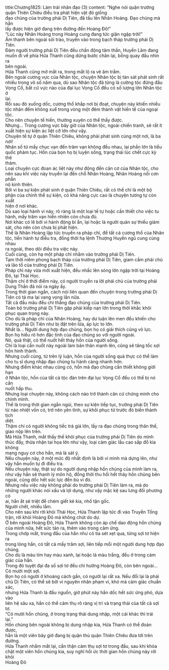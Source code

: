 title:Chương1825: Làm trái nhân đạo (3)
content:
“Nghe nói quận trưởng quận Thiên Chiêu điều tra phát hiện vật đó giống<br>đạo chủng của trường phái Dị Tiên, đã tấu lên Nhân Hoàng. Đạo chủng mà hắn<br>lấy được hiện giờ đang trên đường đến Hoàng Đô!”<br>“Lúc này Nhân Hoàng trong Hoàng cung đang tức giận ngập trời!”<br>Âm thanh bên ngoài sôi trào, truyền vào trong bạch tháp trường phái Dị<br>Tiên.<br>Đám người trường phái Dị Tiên đều chấn động tâm thần, Huyền Lâm đang<br>muốn đi về phía Hứa Thanh cũng dừng bước chân lại, bỗng quay đầu nhìn ra<br>bên ngoài.<br>Hứa Thanh cũng mở mắt ra, trong mắt lộ ra vẻ âm trầm.<br>Bên ngoài cương vực của Nhân tộc, chuyện Nhân tộc bị tàn sát phát sinh rất<br>nhiều trong vô số năm qua, dù sao Nhân tộc đã từng là cường tộc đứng đầu<br>Vọng Cổ, bất cứ vực nào của đại lục Vọng Cổ đều có số lượng lớn Nhân tộc ở<br>lại.<br>Rồi sau đó xuống dốc, cương thổ khắp nơi bị đoạt, chuyện này khiến nhiều<br>tộc nhân đếm không xuể trong vòng một đêm thành vật hiến tế của ngoại tộc.<br>Cho nên chuyện tế hiến, thường xuyên có thể thấy được.<br>Nhưng… Trong cương vực bây giờ của Nhân tộc, ngoài chiến tranh, sẽ rất ít<br>xuất hiện sự kiện ác liệt cỡ lớn như vậy.<br>Chuyện tế tự ở quận Thiên Chiêu, không phải phát sinh cùng một nơi, là ba<br>nơi!<br>Nhân số từ mấy chục vạn đến trăm vạn không đều nhau, lại phần lớn là tiểu<br>quốc phàm tục. Hồn của bọn họ bị luyện sống, trạng thái lúc chết cực kỳ thê<br>thảm.<br>Loại chuyện cực đoan ác liệt này như động đến căn cơ của Nhân tộc, cho<br>nên sau khi việc này truyền lại đến chỗ Nhân Hoàng, Nhân Hoàng nổi cơn phẫn<br>nộ kinh thiên.<br>Bởi vì ba sự kiện phát sinh ở quận Thiên Chiêu, rất có thể chỉ là một bộ<br>phận của chỉnh thể sự kiện, có khả năng cực cao là chuyện tương tự còn xuất<br>hiện ở nơi khác.<br>Dù sao loại hành vi này, rõ ràng là một loại tế tự hoặc cần thiết cho việc tu<br>hành, mấy trăm vạn hiển nhiên còn chưa đủ.<br>Nơi khác có lẽ bởi vì hành động bí ẩn, lại hoặc là người quản sự thiếu giám<br>sát, cho nên còn chưa bị phát hiện.<br>Thế là Nhân Hoàng lập tức truyền ra pháp chỉ, để tất cả cương thổ của Nhân<br>tộc, tiến hành tự điều tra, đồng thời hạ lệnh Thượng Huyền ngũ cung cùng nhau<br>ra ngoài, theo dõi điều tra việc này.<br>Cuối cùng, còn hạ một pháp chỉ nhằm vào trường phái Dị Tiên.<br>Tạm thời niêm phong bạch tháp của trường phái Dị Tiên, giam cầm phái chủ<br>và lão tổ của trường phái Dị Tiên.<br>Pháp chỉ này vừa mới xuất hiện, đều nhấc lên sóng lớn ngập trời tại Hoàng<br>Đô, tại Thái Học.<br>Thậm chí ở thời điểm này, có người truyền ra lời phái chủ của trường phái<br>Dung Thần đã nói ra ngày ấy.<br>Trong thời gian ngắn, cách nói liên quan đến chuyện trong trường phái Dị<br>Tiên có tà ma lại vang vọng lần nữa.<br>Tất cả đầu mâu đều chỉ thẳng đạo chủng của trường phái Dị Tiên.<br>Toàn bộ trường phái Dị Tiên gặp phải kiếp nạn lớn trong thời khắc khôi<br>phục quan trọng này.<br>Cho dù là pháp chỉ của Nhân Hoàng, hay dư luận lên men đều khiến cho<br>trường phái Dị Tiên như bị đặt trên lửa, áp lực to lớn.<br>Nhất là… Người dung hợp đạo chủng, bọn họ có giải thích cũng vô lực.<br>Bọn họ hiểu rõ hơn đặc tính của đạo chủng so với người ngoài.<br>Nó, quả thật, có thể nuốt hết thảy hồn của người sống.<br>Chỉ là loại cắn nuốt này ngoài làm bản thân mạnh lên, cũng sẽ tăng tốc sợi<br>hồn hình thành.<br>Nhưng cuối cùng, từ trên lý luận, hồn của người sống quả thực có thể làm<br>cho tu sĩ dung nhập đạo chủng tu hành càng nhanh hơn.<br>Nhưng điểm khác nhau cũng có, hồn mà đạo chủng cần thiết không giới hạn<br>ở Nhân tộc, hồn của tất cả tộc đàn trên đại lục Vọng Cổ đều có thể bị nó cắn<br>nuốt hấp thu.<br>Nhưng loại chuyện này, không cách nào trở thành căn cứ chứng minh cho<br>chính mình.<br>Thế là trong thời gian ngắn ngủi, theo sự kiện tiếp tục, trường phái Dị Tiên<br>từ náo nhiệt vốn có, trở nên yên tĩnh, sự khôi phục từ trước đó biến thành tịch<br>diệt.<br>Thậm chí có người không tiếc trả giá lớn, lấy ra đạo chủng trong thân thể,<br>giao nộp lên trên.<br>Mà Hứa Thanh, mắt thấy thế khôi phục của trường phái Dị Tiên do mình<br>thúc đẩy, thừa nhận tai họa lớn như vậy, loại cảm giác lầu cao sắp đổ kia không<br>mang nguy cơ cho hắn, mà là sát ý.<br>Nếu chuyện này, ở một mức độ nhất định là bởi vì mình mà dựng lên, như<br>vậy hắn muốn tự đi điều tra.<br>Nếu chuyện này, thật sự do người dung nhập hồn chủng của mình làm ra,<br>như vậy hắn sẽ thanh lý môn hộ, đồng thời thu hồi hết thảy hồn chủng bên<br>ngoài, cũng dốc hết sức lực đền bù vì đó.<br>Nhưng nếu việc này không phải do trường phái Dị Tiên làm ra, mà do<br>những người khác nói xấu và lợi dụng, như vậy mặc kệ sau lưng đối phương có<br>ai, hắn ắt sẽ triệt để chém giết kẻ kia, nhổ tận gốc.<br>Người chết, nhiều lắm.<br>Cho nên sau khi rời khỏi Thái Học, Hứa Thanh lập tức đi vào Truyền Tống<br>trận, rời khỏi Hoàng Đô mà không chút do dự.<br>Ở bên ngoài Hoàng Đô, Hứa Thanh không còn áp chế dao động hồn chủng<br>của mình nữa, hết sức tản ra, thêm vào trong cảm ứng.<br>Trong chớp mắt, trong đầu của hắn như có tia sét xẹt qua, từng sợi tơ hiện ra<br>trong lòng hắn, có tất cả mấy trăm sợi, liên tiếp mỗi một người dung hợp đạo<br>chủng.<br>Cho dù là màu tím hay màu xanh, lại hoặc là màu trắng, đều ở trong cảm<br>giác của hắn.<br>Trong đó tuyệt đại đa số sợi tơ đều chỉ hướng Hoàng Đô, còn bên ngoài…<br>Có mười một sợi.<br>Bọn họ có người ở khoảng cách gần, có người lại rất xa. Nếu đổi lại là phái<br>chủ Dị Tiên, có thể sẽ bởi vì nguyên nhân phạm vi, khó mà cảm giác chuẩn xác,<br>nhưng Hứa Thanh là đầu nguồn, giờ phút này hắn dốc hết sức ứng phó, dựa vào<br>liên hệ sâu xa, hắn có thể cảm thụ rõ ràng vị trí và trạng thái của tất cả sợi tơ.<br>“Có mười hồn chủng, ở trong trạng thái dung nhập, một cái khác thì trái<br>lại.”<br>Hồn chủng bên ngoài không bị dung nhập kia, Hứa Thanh có thể đoán được,<br>hẳn là một viên bây giờ đang bị quận thủ quận Thiên Chiêu đưa tới trên đường.<br>Hứa Thanh nhắm mắt lại, cẩn thận cảm thụ sợi tơ trong đầu, sau khi khóa<br>chặt một viên hồn chủng kia, suy nghĩ hồi ức thời gian hồn chủng này rời khỏi<br>Hoàng Đô